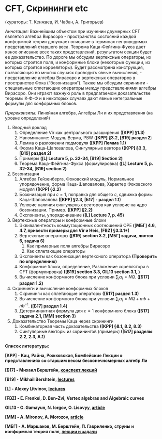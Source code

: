 # CFT, Скрининги etc 

(кураторы: Т. Кенжаев, И. Чабан, А. Григорьев)

*Аннотация:* Важнейшим объектом при изучении двумерных CFT является алгебра Вирасоро - пространство состояний каждой конформной теории допускает описание в терминах неприводимых представлений старшего веса. Теорема Каца-Фейгина-Фукса дает явное описание всех таких представлений,  результатом секции будет ее доказательство. По дороге мы обсудим вертексные операторы, из которых строятся поля, и  конформные блоки (некоторые функции, из которых строятся корреляторы). Будет рассмотрена конструкция, позволяющая во многих случаях проводить явные вычисления, - представление алгебры Вирасоро и вертексных операторов в пространстве Фока (“бозонизация”). Также мы обсудим скрининги - специальные сплетающие операторы между представлениями алгебры Вирасоро. Они играют важную роль в предлагаемом доказательстве теоремы К-Ф-Ф и в некоторых случаях дают явные интегральные формулы для конформных блоков.

*Пререквизиты:* Линейная алгебра, Алгебры Ли и их представления (на уровне определений)

1. Вводный доклад
   1. Определение Vir как центрального расширения **([КРР] §1.3)**
   1. Напоминание: Модуль Верма, PBW (**[КРР] §3.2, [B19] раздел 2**)
   1. Лемма о разложении подмодуля **([КРР] Лемма 1.1)**
   1. Форма Каца-Шаповалова, Сингулярные вектора **([КРР] §3.3, [B19] раздел 2)**
   1. Примеры **([L] Lecture 5, p. 32-34, [B19] Section 2)**
   1. Теорема Каца-Фейгина-Фукса (формулировка) **([L] Lecture 5, p. 32-34, [B19] section 2)**
1. Бозонизация
   1. Алгебра Гейзенберга, Фоковский модуль, Нормальное упорядочение, форма Каца-Шаповалова, Характер Фоковского модуля **([КРР] §2.2)**
   1. Бозонизация при $c = 1$, поправка для общего $c$, сдвижка формы Каца-Шаповалова **([КРР] §2.3, [Б17] - раздел 1.1)**
   1. Условие наличия сингулярных векторов как условие на ядро бозонизации. Пример. **([КРР] §2.2)**
   1. Экспоненты, упорядочивание **([L] Lecture 7, p. 45)**
1. Вертексные операторы и конформные блоки
   1. Эквивалентность коммутационных соотношений OPE **([МБГ]  4.6, 4.7, привести примеры для Vir и Heis, [FBZ] §3.3.1\*)**
   1. Вертексные операторы **([B19] section 3.2, [МБГ] задачи, листок 5, задача 6)**
      1. Как примарные поля алгебры Вирасоро 
      1. Как сплетающие операторы
   1. Экспоненты как бозонизация вертексного оператора **(Проверить по определению)**
   1. Конформные блоки, определение, Разложение кореллятора в CFT (формулировка) **([B19] section 3.3, GIL13 section 3.1, )**
   1. Вычисление конформного блока при условии $\sum_{i}\alpha_i = NQ$. **([Б17]  раздел 1.2)**
1. Скрининги и вычисление конформных блоков
   1. Скрининги как сплетающие операторы **([Б17]  раздел 1.3)**
   1. Вычисление конформного блока при условии $\sum_{i}\alpha_i = NQ + mb + nb^{-1}$. **([Б17]  раздел 1.4)**
   1. Детерминантная формула для $c = 1$ конформного блока **([Б17]  задача 2.1, [MM]  section 3)**
1. Доказательство Теоремы Каца через скрининги
   1. Комбинаторная часть доказательства **([КРР] §8.1, 8.2, 8.3)**
   1. Сингулярные векторы из скринингов (примеры)  **([Б17]  разделы 2.2, 2.3, А.1)**	

**Список литературы:**

**[КРР] - Кац, Райна, Рожковская, Бомбейские Лекции о представлениях со старшим весом бесконечномерных алгебр Ли**

**[Б17]  - Михаил Берштейн, [конспект лекций](http://qft.itp.ac.ru/mbersht/CFT/2017/Lectures2017.pdf)**

**[B19] - Mikhail Bershtein, [lectures](http://qft.itp.ac.ru/mbersht/CFT/2019/Lectures2019.pdf)**

**[L] - Alexey Litvinov, [lectures](http://strings.itp.ac.ru/Lecture-Notes/CFT2022.pdf)**

**[FBZ] - E. Frenkel, D. Ben-Zvi, Vertex algebras and Algebraic curves**

**GIL13 - O. Gamayun, N. Iorgov, O. Lisovyy, [article](https://arxiv.org/abs/1302.1832)**

**[MM]  - A. Mironov, A. Morozov, [article](https://arxiv.org/abs/1707.02443)**

**[МБГ]  - А. Маршаков, М. Берштейн, П. Гавриленко, струны и конформная теория поля, [лекции и задачи](https://math.hse.ru/cft2016)**